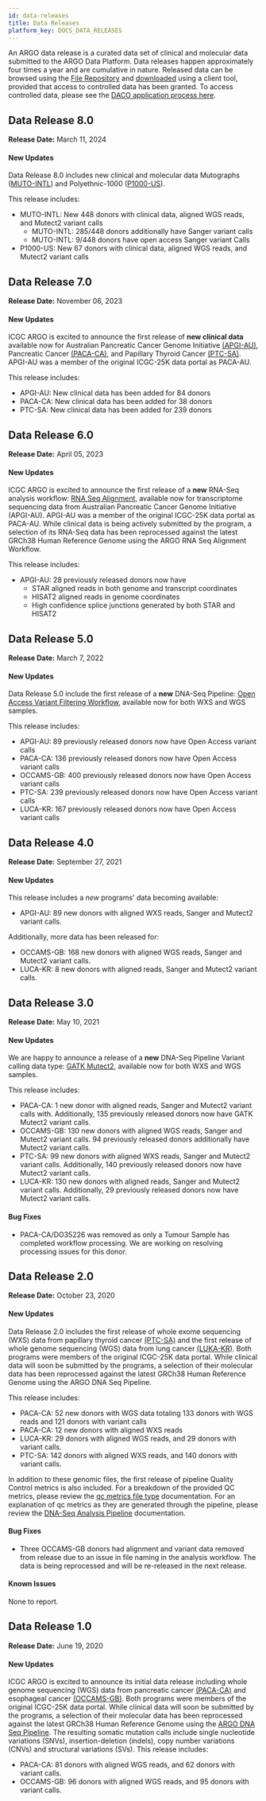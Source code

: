```yaml
---
id: data-releases
title: Data Releases
platform_key: DOCS_DATA_RELEASES
---
```


An ARGO data release is a curated data set of clinical and molecular data submitted to the ARGO Data Platform. Data releases happen approximately four times a year and are cumulative in nature. Released data can be browsed using the [File Repository](https://platform.icgc-argo.org/repository) and [downloaded](/docs/data-access/data-download) using a client tool, provided that access to controlled data has been granted. To access controlled data, please see the [DACO application process here](/docs/data-access/daco/applying).

## Data Release 8.0

**Release Date:** March 11, 2024

#### New Updates

Data Release 8.0 includes new clinical and molecular data Mutographs ([MUTO-INTL](https://www.icgc-argo.org/page/99/mutographs)) and Polyethnic-1000 ([P1000-US](https://www.icgc-argo.org/page/115/p-1000)).

This release includes:

- MUTO-INTL: New 448 donors with clinical data, aligned WGS reads, and Mutect2 variant calls
  - MUTO-INTL: 285/448 donors additionally have Sanger variant calls
  - MUTO-INTL: 9/448 donors have open access Sanger variant Calls
- P1000-US: New 67 donors with clinical data, aligned WGS reads, and Mutect2 variant calls

## Data Release 7.0

**Release Date:** November 06, 2023

#### New Updates

ICGC ARGO is excited to announce the first release of **new clinical data** available now for Australian Pancreatic Cancer Genome Initiative [(APGI-AU)](https://www.icgc-argo.org/page/145/apgi-au), Pancreatic Cancer [(PACA-CA)](https://www.icgc-argo.org/page/96/panchope), and Papillary Thyroid Cancer [(PTC-SA)](https://www.icgc-argo.org/page/98/ptcp). APGI-AU was a member of the original ICGC-25K data portal as PACA-AU.

This release includes:

- APGI-AU: New clinical data has been added for 84 donors
- PACA-CA: New clinical data has been added for 38 donors
- PTC-SA: New clinical data has been added for 239 donors

## Data Release 6.0

**Release Date:** April 05, 2023

#### New Updates

ICGC ARGO is excited to announce the first release of a **new** RNA-Seq analysis workflow: [RNA Seq Alignment](/docs/analysis-workflows/rna-alignment), available now for transcriptome sequencing data from Australian Pancreatic Cancer Genome Initiative (APGI-AU). APGI-AU was a member of the original ICGC-25K data portal as PACA-AU. While clinical data is being actively submitted by the program, a selection of its RNA-Seq data has been reprocessed against the latest GRCh38 Human Reference Genome using the ARGO RNA Seq Alignment Workflow.

This release includes:

- APGI-AU: 28 previously released donors now have
  - STAR aligned reads in both genome and transcript coordinates
  - HISAT2 aligned reads in genome coordinates
  - High confidence splice junctions generated by both STAR and HISAT2

## Data Release 5.0

**Release Date:** March 7, 2022

#### New Updates

Data Release 5.0 include the first release of a **new** DNA-Seq Pipeline: [Open Access Variant Filtering Workflow](/docs/analysis-workflows/dna-open-access-filtering), available now for both WXS and WGS samples.

This release includes:

- APGI-AU: 89 previously released donors now have Open Access variant calls
- PACA-CA: 136 previously released donors now have Open Access variant calls
- OCCAMS-GB: 400 previously released donors now have Open Access variant calls
- PTC-SA: 239 previously released donors now have Open Access variant calls
- LUCA-KR: 167 previously released donors now have Open Access variant calls

## Data Release 4.0

**Release Date:** September 27, 2021

#### New Updates

This release includes a _new_ programs' data becoming available:

- APGI-AU: 89 new donors with aligned WXS reads, Sanger and Mutect2 variant calls.

Additionally, more data has been released for:

- OCCAMS-GB: 168 new donors with aligned WGS reads, Sanger and Mutect2 variant calls.
- LUCA-KR: 8 new donors with aligned reads, Sanger and Mutect2 variant calls.

## Data Release 3.0

**Release Date:** May 10, 2021

#### New Updates

We are happy to announce a release of a **new** DNA-Seq Pipeline Variant calling data type: [GATK Mutect2](/docs/analysis-workflows/dna-gatk-mutect2-vc), available now for both WXS and WGS samples.

This release includes:

- PACA-CA: 1 new donor with aligned reads, Sanger and Mutect2 variant calls with. Additionally, 135 previously released donors now have GATK Mutect2 variant calls.
- OCCAMS-GB: 130 new donors with aligned WGS reads, Sanger and Mutect2 variant calls. 94 previously released donors additionally have Mutect2 variant calls.
- PTC-SA: 99 new donors with aligned WXS reads, Sanger and Mutect2 variant calls. Additionally, 140 previously released donors now have Mutect2 variant calls.
- LUCA-KR: 130 new donors with aligned reads, Sanger and Mutect2 variant calls. Additionally, 29 previously released donors now have Mutect2 variant calls.

#### Bug Fixes

- PACA-CA/DO35226 was removed as only a Tumour Sample has completed workflow processing. We are working on resolving processing issues for this donor.

## Data Release 2.0

**Release Date:** October 23, 2020

#### New Updates

Data Release 2.0 includes the first release of whole exome sequencing (WXS) data from papillary thyroid cancer [(PTC-SA)](https://www.icgc-argo.org/page/98/ptcp) and the first release of whole genome sequencing (WGS) data from lung cancer [(LUKA-KR)](https://www.icgc-argo.org/page/91/pgcklc). Both programs were members of the original ICGC-25K data portal. While clinical data will soon be submitted by the programs, a selection of their molecular data has been reprocessed against the latest GRCh38 Human Reference Genome using the ARGO DNA Seq Pipeline.

This release includes:

- PACA-CA: 52 new donors with WGS data totaling 133 donors with WGS reads and 121 donors with variant calls
- PACA-CA: 12 new donors with aligned WXS reads
- LUCA-KR: 29 donors with aligned WGS reads, and 29 donors with variant calls.
- PTC-SA: 142 donors with aligned WXS reads, and 140 donors with variant calls.

In addition to these genomic files, the first release of pipeline Quality Control metrics is also included. For a breakdown of the provided QC metrics, please review the [qc metrics file type](/docs/data/qc-metrics) documentation. For an explanation of qc metrics as they are generated through the pipeline, please review the [DNA-Seq Analysis Pipeline](/docs/analysis-workflows/dna-alignment) documentation.

#### Bug Fixes

- Three OCCAMS-GB donors had alignment and variant data removed from release due to an issue in file naming in the analysis workflow. The data is being reprocessed and will be re-released in the next release.

#### Known Issues

None to report.

## Data Release 1.0

**Release Date:** June 19, 2020

#### New Updates

ICGC ARGO is excited to announce its initial data release including whole genome sequencing (WGS) data from pancreatic cancer [(PACA-CA)](https://www.icgc-argo.org/page/96/panchope) and esophageal cancer [(OCCAMS-GB)](https://www.icgc-argo.org/page/112/occams). Both programs were members of the original ICGC-25K data portal. While clinical data will soon be submitted by the programs, a selection of their molecular data has been reprocessed against the latest GRCh38 Human Reference Genome using the [ARGO DNA Seq Pipeline](/docs/analysis-workflows/dna-alignment). The resulting somatic mutation calls include single nucleotide variations (SNVs), insertion-deletion (indels), copy number variations (CNVs) and structural variations (SVs). This release includes:

- PACA-CA: 81 donors with aligned WGS reads, and 62 donors with variant calls.
- OCCAMS-GB: 96 donors with aligned WGS reads, and 95 donors with variant calls.
